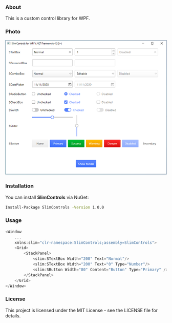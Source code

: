 
### About

This is a custom control library for WPF.

### Photo

![alt text](https://raw.githubusercontent.com/MlemCode/public_photos/refs/heads/main/SlimControls.PNG "Title")

### Installation

You can install **SlimControls** via NuGet:

```bash
Install-Package SlimControls -Version 1.0.0
```

### Usage

```cs
<Window
    ...
    xmlns:slim="clr-namespace:SlimControls;assembly=SlimControls">
    <Grid>
		<StackPanel>
			<slim:STextBox Width="200" Text="Normal"/>
			<slim:STextBox Width="200" Text="0" Type="Number"/>
			<slim:SButton Width="80" Content="Button" Type="Primary" />
		</StackPanel>
	</Grid>
</Window>
```

### License
This project is licensed under the MIT License - see the LICENSE file for details.


